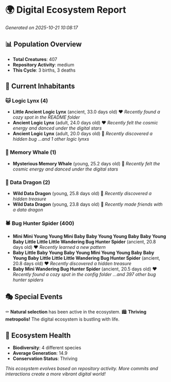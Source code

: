 # 🌍 Digital Ecosystem Report
*Generated on 2025-10-21 10:08:17*

## 📊 Population Overview
- **Total Creatures**: 407
- **Repository Activity**: medium
- **This Cycle**: 3 births, 3 deaths

## 👥 Current Inhabitants

### 🐱 Logic Lynx (4)
- **Little Ancient Logic Lynx** (ancient, 33.0 days old) ❤️
  *Recently found a cozy spot in the README folder*
- **Ancient Logic Lynx** (adult, 24.0 days old) ❤️
  *Recently felt the cosmic energy and danced under the digital stars*
- **Ancient Logic Lynx** (adult, 20.0 days old) 💛
  *Recently discovered a hidden bug*
  *...and 1 other logic lynxs*

### 🐋 Memory Whale (1)
- **Mysterious Memory Whale** (young, 25.2 days old) 💛
  *Recently felt the cosmic energy and danced under the digital stars*

### 🐉 Data Dragon (2)
- **Wild Data Dragon** (young, 25.8 days old) 💚
  *Recently discovered a hidden treasure*
- **Wild Data Dragon** (young, 23.8 days old) 💛
  *Recently made friends with a data dragon*

### 🕷️ Bug Hunter Spider (400)
- **Mini Mini Young Young Mini Baby Baby Young Young Baby Baby Young Baby Little Little Little Wandering Bug Hunter Spider** (ancient, 20.8 days old) ❤️
  *Recently learned a new pattern*
- **Baby Little Baby Young Baby Young Mini Young Young Baby Baby Young Baby Little Little Little Wandering Bug Hunter Spider** (ancient, 20.8 days old) ❤️
  *Recently discovered a hidden treasure*
- **Baby Mini Wandering Bug Hunter Spider** (ancient, 20.5 days old) ❤️
  *Recently found a cozy spot in the config folder*
  *...and 397 other bug hunter spiders*

## 🎭 Special Events

⚰️ **Natural selection** has been active in the ecosystem.
🏙️ **Thriving metropolis!** The digital ecosystem is bustling with life.

## 🔬 Ecosystem Health
- **Biodiversity**: 4 different species
- **Average Generation**: 14.9
- **Conservation Status**: Thriving

*This ecosystem evolves based on repository activity. More commits and interactions create a more vibrant digital world!*